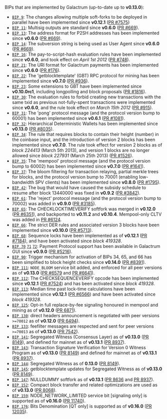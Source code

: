 BIPs that are implemented by Galactrum (up-to-date up to **v0.13.0**):

* [`BIP 9`](https://github.com/galactrum/bips/blob/master/bip-0009.mediawiki): The changes allowing multiple soft-forks to be deployed in parallel have been implemented since **v0.12.1**  ([PR #7575](https://github.com/galactrum/galactrum/pull/7575))
* [`BIP 11`](https://github.com/galactrum/bips/blob/master/bip-0011.mediawiki): Multisig outputs are standard since **v0.6.0** ([PR #669](https://github.com/galactrum/galactrum/pull/669)).
* [`BIP 13`](https://github.com/galactrum/bips/blob/master/bip-0013.mediawiki): The address format for P2SH addresses has been implemented since **v0.6.0** ([PR #669](https://github.com/galactrum/galactrum/pull/669)).
* [`BIP 14`](https://github.com/galactrum/bips/blob/master/bip-0014.mediawiki): The subversion string is being used as User Agent since **v0.6.0** ([PR #669](https://github.com/galactrum/galactrum/pull/669)).
* [`BIP 16`](https://github.com/galactrum/bips/blob/master/bip-0016.mediawiki): The pay-to-script-hash evaluation rules have been implemented since **v0.6.0**, and took effect on *April 1st 2012* ([PR #748](https://github.com/galactrum/galactrum/pull/748)).
* [`BIP 21`](https://github.com/galactrum/bips/blob/master/bip-0021.mediawiki): The URI format for Galactrum payments has been implemented since **v0.6.0** ([PR #176](https://github.com/galactrum/galactrum/pull/176)).
* [`BIP 22`](https://github.com/galactrum/bips/blob/master/bip-0022.mediawiki): The 'getblocktemplate' (GBT) RPC protocol for mining has been implemented since **v0.7.0** ([PR #936](https://github.com/galactrum/galactrum/pull/936)).
* [`BIP 23`](https://github.com/galactrum/bips/blob/master/bip-0023.mediawiki): Some extensions to GBT have been implemented since **v0.10.0rc1**, including longpolling and block proposals ([PR #1816](https://github.com/galactrum/galactrum/pull/1816)).
* [`BIP 30`](https://github.com/galactrum/bips/blob/master/bip-0030.mediawiki): The evaluation rules to forbid creating new transactions with the same txid as previous not-fully-spent transactions were implemented since **v0.6.0**, and the rule took effect on *March 15th 2012* ([PR #915](https://github.com/galactrum/galactrum/pull/915)).
* [`BIP 31`](https://github.com/galactrum/bips/blob/master/bip-0031.mediawiki): The 'pong' protocol message (and the protocol version bump to 60001) has been implemented since **v0.6.1** ([PR #1081](https://github.com/galactrum/galactrum/pull/1081)).
* [`BIP 32`](https://github.com/galactrum/bips/blob/master/bip-0032.mediawiki): Hierarchical Deterministic Wallets has been implemented since **v0.13.0** ([PR #8035](https://github.com/galactrum/galactrum/pull/8035)).
* [`BIP 34`](https://github.com/galactrum/bips/blob/master/bip-0034.mediawiki): The rule that requires blocks to contain their height (number) in the coinbase input, and the introduction of version 2 blocks has been implemented since **v0.7.0**. The rule took effect for version 2 blocks as of *block 224413* (March 5th 2013), and version 1 blocks are no longer allowed since *block 227931* (March 25th 2013) ([PR #1526](https://github.com/galactrum/galactrum/pull/1526)).
* [`BIP 35`](https://github.com/galactrum/bips/blob/master/bip-0035.mediawiki): The 'mempool' protocol message (and the protocol version bump to 60002) has been implemented since **v0.7.0** ([PR #1641](https://github.com/galactrum/galactrum/pull/1641)).
* [`BIP 37`](https://github.com/galactrum/bips/blob/master/bip-0037.mediawiki): The bloom filtering for transaction relaying, partial merkle trees for blocks, and the protocol version bump to 70001 (enabling low-bandwidth SPV clients) has been implemented since **v0.8.0** ([PR #1795](https://github.com/galactrum/galactrum/pull/1795)).
* [`BIP 42`](https://github.com/galactrum/bips/blob/master/bip-0042.mediawiki): The bug that would have caused the subsidy schedule to resume after block 13440000 was fixed in **v0.9.2** ([PR #3842](https://github.com/galactrum/galactrum/pull/3842)).
* [`BIP 61`](https://github.com/galactrum/bips/blob/master/bip-0061.mediawiki): The 'reject' protocol message (and the protocol version bump to 70002) was added in **v0.9.0** ([PR #3185](https://github.com/galactrum/galactrum/pull/3185)).
* [`BIP 65`](https://github.com/galactrum/bips/blob/master/bip-0065.mediawiki): The CHECKLOCKTIMEVERIFY softfork was merged in **v0.12.0** ([PR #6351](https://github.com/galactrum/galactrum/pull/6351)), and backported to **v0.11.2** and **v0.10.4**. Mempool-only CLTV was added in [PR #6124](https://github.com/galactrum/galactrum/pull/6124).
* [`BIP 66`](https://github.com/galactrum/bips/blob/master/bip-0066.mediawiki): The strict DER rules and associated version 3 blocks have been implemented since **v0.10.0** ([PR #5713](https://github.com/galactrum/galactrum/pull/5713)).
* [`BIP 68`](https://github.com/galactrum/bips/blob/master/bip-0068.mediawiki): Sequence locks have been implemented as of **v0.12.1**  ([PR #7184](https://github.com/galactrum/galactrum/pull/7184)), and have been activated since *block 419328*.
* [`BIP 70`](https://github.com/galactrum/bips/blob/master/bip-0070.mediawiki) [`71`](https://github.com/galactrum/bips/blob/master/bip-0071.mediawiki) [`72`](https://github.com/galactrum/bips/blob/master/bip-0072.mediawiki): Payment Protocol support has been available in Galactrum GUI since **v0.9.0** ([PR #5216](https://github.com/galactrum/galactrum/pull/5216)).
* [`BIP 90`](https://github.com/galactrum/bips/blob/master/bip-0090.mediawiki): Trigger mechanism for activation of BIPs 34, 65, and 66 has been simplified to block height checks since **v0.14.0** ([PR #8391](https://github.com/galactrum/galactrum/pull/8391)).
* [`BIP 111`](https://github.com/galactrum/bips/blob/master/bip-0111.mediawiki): `NODE_BLOOM` service bit added, and enforced for all peer versions as of **v0.13.0** ([PR #6579](https://github.com/galactrum/galactrum/pull/6579) and [PR #6641](https://github.com/galactrum/galactrum/pull/6641)).
* [`BIP 112`](https://github.com/galactrum/bips/blob/master/bip-0112.mediawiki): The CHECKSEQUENCEVERIFY opcode has been implemented since **v0.12.1** ([PR #7524](https://github.com/galactrum/galactrum/pull/7524)) and has been activated since *block 419328*.
* [`BIP 113`](https://github.com/galactrum/bips/blob/master/bip-0113.mediawiki): Median time past lock-time calculations have been implemented since **v0.12.1** ([PR #6566](https://github.com/galactrum/galactrum/pull/6566)) and have been activated since *block 419328*.
* [`BIP 125`](https://github.com/galactrum/bips/blob/master/bip-0125.mediawiki): Opt-in full replace-by-fee signaling honoured in mempool and mining as of **v0.12.0** ([PR 6871](https://github.com/galactrum/galactrum/pull/6871)).
* [`BIP 130`](https://github.com/galactrum/bips/blob/master/bip-0130.mediawiki): direct headers announcement is negotiated with peer versions `>=70012` as of **v0.12.0** ([PR 6494](https://github.com/galactrum/galactrum/pull/6494)).
* [`BIP 133`](https://github.com/galactrum/bips/blob/master/bip-0133.mediawiki): feefilter messages are respected and sent for peer versions `>=70013` as of **v0.13.0** ([PR 7542](https://github.com/galactrum/galactrum/pull/7542)).
* [`BIP 141`](https://github.com/galactrum/bips/blob/master/bip-0141.mediawiki): Segregated Witness (Consensus Layer) as of **v0.13.0** ([PR 8149](https://github.com/galactrum/galactrum/pull/8149)), and defined for mainnet as of **v0.13.1** ([PR 8937](https://github.com/galactrum/galactrum/pull/8937)).
* [`BIP 143`](https://github.com/galactrum/bips/blob/master/bip-0143.mediawiki): Transaction Signature Verification for Version 0 Witness Program as of **v0.13.0** ([PR 8149](https://github.com/galactrum/galactrum/pull/8149)) and defined for mainnet as of **v0.13.1** ([PR 8937](https://github.com/galactrum/galactrum/pull/8937)).
* [`BIP 144`](https://github.com/galactrum/bips/blob/master/bip-0144.mediawiki): Segregated Witness as of **0.13.0** ([PR 8149](https://github.com/galactrum/galactrum/pull/8149)).
* [`BIP 145`](https://github.com/galactrum/bips/blob/master/bip-0145.mediawiki): getblocktemplate updates for Segregated Witness as of **v0.13.0** ([PR 8149](https://github.com/galactrum/galactrum/pull/8149)).
* [`BIP 147`](https://github.com/galactrum/bips/blob/master/bip-0147.mediawiki): NULLDUMMY softfork as of **v0.13.1** ([PR 8636](https://github.com/galactrum/galactrum/pull/8636) and [PR 8937](https://github.com/galactrum/galactrum/pull/8937)).
* [`BIP 152`](https://github.com/galactrum/bips/blob/master/bip-0152.mediawiki): Compact block transfer and related optimizations are used as of **v0.13.0** ([PR 8068](https://github.com/galactrum/galactrum/pull/8068)).
* [`BIP 159`](https://github.com/galactrum/bips/blob/master/bip-0159.mediawiki): NODE_NETWORK_LIMITED service bit [signaling only] is supported as of **v0.16.0** ([PR 11740](https://github.com/galactrum/galactrum/pull/11740)).
* [`BIP 176`](https://github.com/galactrum/bips/blob/master/bip-0176.mediawiki): Bits Denomination [QT only] is supported as of **v0.16.0** ([PR 12035](https://github.com/galactrum/galactrum/pull/12035)).

